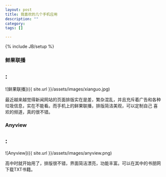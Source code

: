 ```yaml
---
layout: post
title: 我喜欢的几个手机应用
description: ""
category: 
tags: []

---
```

{% include JB/setup %}


### 鲜果联播 

## :

![鲜果联播]({{ site.url }}/assets/images/xianguo.jpg)

最近越来越觉得新闻网站的页面排版实在是差，繁杂混乱，并且充斥着广告和各种垃圾信息，实在不能看。而手机上的鲜果联播，排版简洁美观，可以定制自己
喜欢的频道，真的很不错。


### Anyview

## :

![Anyview]({{ site.url }}/assets/images/anyview.png)

高中时就开始用了，排版很不错，界面简洁漂亮，功能丰富。可以在其中的书朋网下载TXT书籍。